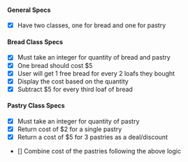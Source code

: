 
#### General Specs
- [x] Have two classes, one for bread and one for pastry

#### Bread Class Specs
- [x] Must take an integer for quantity of bread and pastry
- [x] One bread should cost $5
- [x] User will get 1 free bread for every 2 loafs they bought
- [x] Display the cost based on the quantity
- [x] Subtract $5 for every third loaf of bread

#### Pastry Class Specs

- [x] Must take an integer for quantity of pastry
- [x] Return cost of $2 for a single pastry
- [x] Return a cost of $5 for 3 pastries as a deal/discount
- [] Combine cost of the pastries following the above logic